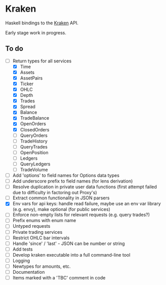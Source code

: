 # Kraken

Haskell bindings to the [Kraken](https://www.kraken.com/en-us/help/api) API. 

Early stage work in progress.

## To do

* [ ] Return types for all services
  * [X] Time
  * [X] Assets
  * [X] AssetPairs
  * [X] Ticker
  * [X] OHLC
  * [X] Depth
  * [X] Trades
  * [X] Spread
  * [X] Balance
  * [X] TradeBalance
  * [X] OpenOrders
  * [X] ClosedOrders
  * [ ] QueryOrders
  * [ ] TradeHistory
  * [ ] QueryTrades
  * [ ] OpenPosition
  * [ ] Ledgers
  * [ ] QueryLedgers
  * [ ] TradeVolume
* [ ] Add 'options' to field names for Options data types
* [ ] Add underscore prefix to field names (for lens derivation)
* [ ] Resolve duplication in private user data functions (first attempt failed due to difficulty in factoring out Proxy's)
* [ ] Extract common functionality in JSON parsers
* [X] Env vars for api keys: handle read failure, maybe use an env var library (e.g. envy), make optional (for public services)
* [ ] Enforce non-empty lists for relevant requests (e.g. query trades?)
* [ ] Prefix enums with enum name
* [ ] Untyped requests
* [ ] Private trading services
* [ ] Restrict OHLC bar intervals
* [ ] Handle 'since' / 'last' - JSON can be number or string
* [ ] Add tests
* [ ] Develop kraken executable into a full command-line tool
* [ ] Logging
* [ ] Newtypes for amounts, etc.
* [ ] Documentation
* [ ] Items marked with a 'TBC' comment in code
